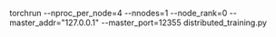 torchrun --nproc_per_node=4 --nnodes=1 --node_rank=0 --master_addr="127.0.0.1" --master_port=12355 distributed_training.py
